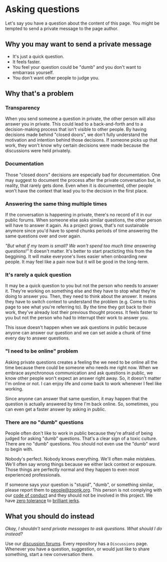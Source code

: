 # Asking questions

Let's say you have a question about the content of this page.
You might be tempted to send a private message to the page author.

## Why you may want to send a private message

- It's just a quick question.
- It feels faster.
- You feel your question could be "dumb" and you don't want to embarrass yourself.
- You don't want other people to judge you.

## Why that's a problem

### Transparency

When you send someone a question in private, the other person will also answer you in private.
This could lead to a back-and-forth and to a decision-making process that isn't visible to other people.
By having decisions made behind "closed doors", we don't fully understand the motivation and intention behind those decisions.
If someone picks up that work, they won't know why certain decisions were made because the discussions were held privately.

### Documentation

Those "closed doors" decisions are especially bad for documentation.
One may suggest to document the process after the private conversation but, in reality, that rarely gets done.
Even when it is documented, other people won't have the context that lead you to the decision in the first place.

### Answering the same thing multiple times

If the conversation is happening in private, there's no record of it in our public forums.
When someone else asks similar questions, the other person will have to answer it again.
As a project grows, that's not sustainable anymore since
you'd have to spend chunks periods of time answering the same questions over and over again.

_"But what if my team is small? We won't spend too much time answering questions!"_
It doesn't matter. It's better to start practicting this from the beggining.
It will make everyone's lives easier when onboarding new people.
It may feel like a pain now but it will be good in the long-term.

### It's rarely a quick question

It may be a quick question to you but not the person who needs to answer it.
They're working on something else and they have to stop what they're doing to answer you.
Then, they need to think about the answer.
It means they have to switch context to understand the problem (e.g. Come to this page to see what you're referring to).
By the time they got back to their work, they've already lost their previous thought process.
It feels faster to you but not the person who had to interrupt their work to answer you.

This issue doesn't happen when we ask questions in public because anyone can answer our question and
we can set aside a chunk of time every day to answer questions.

### "I need to be online" problem

Asking private questions creates a feeling the we need to be online all the time because there could be someone who needs me right now.
When we embrace asynchronous communication and ask questions in public, we know other people won't expect an answer right away.
So, it doesn't matter I'm online or not.
I can enjoy life and come back to work whenever I feel like working.

Since anyone can answer that same question, it may happen that the question is actually answered by time I'm back online.
So, sometimes, you can even get a faster answer by asking in public.

### There are no "dumb" questions

People often don't like to work in public because they're afraid of being judged for asking "dumb" questions.
That's a clear sign of a toxic culture.
There are no "dumb" questions. You should not even use the "dumb" word to begin with.

Nobody's perfect. Nobody knows everything.
We'll often make mistakes.
We'll often say wrong things because we either lack context or exposure.
Those things are perfectly normal and they happen to even most experienced professionals.

If someone says your question is "stupid", "dumb", or something similar, please report them to people@zoonk.org.
This person is not complying with our [code of conduct](../../../CODE_OF_CONDUCT.md) and they should not be involved in this project.
We have [zero tolerance](../../../about/values.md#kindness) to [brilliant jerks](https://en.wikipedia.org/wiki/The_No_Asshole_Rule).

## What you should do instead

_Okay, I shouldn't send private messages to ask questions. What should I do instead?_

Use our [discussion forums](../../managing-discussions.md). Every repository has a `Discussions` page.
Whenever you have a question, suggestion, or would just like to share something, start a new conversation there.
